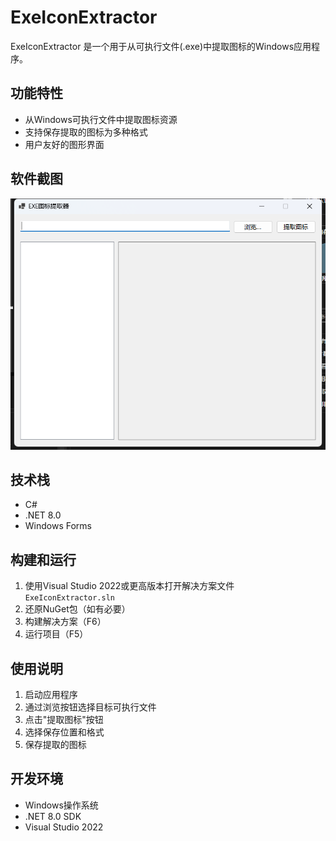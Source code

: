 # ExeIconExtractor

ExeIconExtractor 是一个用于从可执行文件(.exe)中提取图标的Windows应用程序。

## 功能特性
- 从Windows可执行文件中提取图标资源
- 支持保存提取的图标为多种格式
- 用户友好的图形界面

## 软件截图

![软件截图](Res/1.png)

## 技术栈
- C#
- .NET 8.0
- Windows Forms

## 构建和运行
1. 使用Visual Studio 2022或更高版本打开解决方案文件 `ExeIconExtractor.sln`
2. 还原NuGet包（如有必要）
3. 构建解决方案（F6）
4. 运行项目（F5）

## 使用说明
1. 启动应用程序
2. 通过浏览按钮选择目标可执行文件
3. 点击"提取图标"按钮
4. 选择保存位置和格式
5. 保存提取的图标

## 开发环境
- Windows操作系统
- .NET 8.0 SDK
- Visual Studio 2022